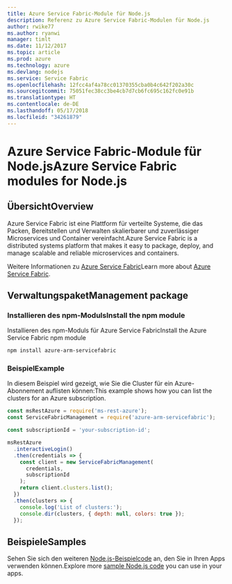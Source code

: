 ```yaml
---
title: Azure Service Fabric-Module für Node.js
description: Referenz zu Azure Service Fabric-Modulen für Node.js
author: rwike77
ms.author: ryanwi
manager: timlt
ms.date: 11/12/2017
ms.topic: article
ms.prod: azure
ms.technology: azure
ms.devlang: nodejs
ms.service: Service Fabric
ms.openlocfilehash: 12fcc4af4a78cc01370355cba0b4c642f202a30c
ms.sourcegitcommit: 75051fec38cc3be4cb7d7cb6fc695c162fc0e91b
ms.translationtype: HT
ms.contentlocale: de-DE
ms.lasthandoff: 05/17/2018
ms.locfileid: "34261879"
---
```

# <a name="azure-service-fabric-modules-for-nodejs"></a><span data-ttu-id="c3639-103">Azure Service Fabric-Module für Node.js</span><span class="sxs-lookup"><span data-stu-id="c3639-103">Azure Service Fabric modules for Node.js</span></span>

## <a name="overview"></a><span data-ttu-id="c3639-104">Übersicht</span><span class="sxs-lookup"><span data-stu-id="c3639-104">Overview</span></span>

<span data-ttu-id="c3639-105">Azure Service Fabric ist eine Plattform für verteilte Systeme, die das Packen, Bereitstellen und Verwalten skalierbarer und zuverlässiger Microservices und Container vereinfacht.</span><span class="sxs-lookup"><span data-stu-id="c3639-105">Azure Service Fabric is a distributed systems platform that makes it easy to package, deploy, and manage scalable and reliable microservices and containers.</span></span>

<span data-ttu-id="c3639-106">Weitere Informationen zu [Azure Service Fabric](https://docs.microsoft.com/azure/service-fabric/service-fabric-overview)</span><span class="sxs-lookup"><span data-stu-id="c3639-106">Learn more about [Azure Service Fabric](https://docs.microsoft.com/azure/service-fabric/service-fabric-overview).</span></span>

## <a name="management-package"></a><span data-ttu-id="c3639-107">Verwaltungspaket</span><span class="sxs-lookup"><span data-stu-id="c3639-107">Management package</span></span>

### <a name="install-the-npm-module"></a><span data-ttu-id="c3639-108">Installieren des npm-Moduls</span><span class="sxs-lookup"><span data-stu-id="c3639-108">Install the npm module</span></span>

<span data-ttu-id="c3639-109">Installieren des npm-Moduls für Azure Service Fabric</span><span class="sxs-lookup"><span data-stu-id="c3639-109">Install the Azure Service Fabric npm module</span></span>

```bash
npm install azure-arm-servicefabric
```

### <a name="example"></a><span data-ttu-id="c3639-110">Beispiel</span><span class="sxs-lookup"><span data-stu-id="c3639-110">Example</span></span>

<span data-ttu-id="c3639-111">In diesem Beispiel wird gezeigt, wie Sie die Cluster für ein Azure-Abonnement auflisten können:</span><span class="sxs-lookup"><span data-stu-id="c3639-111">This example shows how you can list the clusters for an Azure subscription.</span></span>

```javascript
const msRestAzure = require('ms-rest-azure');
const ServiceFabricManagement = require('azure-arm-servicefabric');

const subscriptionId = 'your-subscription-id';

msRestAzure
  .interactiveLogin()
  .then(credentials => {
    const client = new ServiceFabricManagement(
      credentials,
      subscriptionId
    );
    return client.clusters.list();
  })
  .then(clusters => {
    console.log('List of clusters:');
    console.dir(clusters, { depth: null, colors: true });
  });
```

## <a name="samples"></a><span data-ttu-id="c3639-112">Beispiele</span><span class="sxs-lookup"><span data-stu-id="c3639-112">Samples</span></span>

<span data-ttu-id="c3639-113">Sehen Sie sich den weiteren [Node.js-Beispielcode](https://azure.microsoft.com/resources/samples/?platform=nodejs) an, den Sie in Ihren Apps verwenden können.</span><span class="sxs-lookup"><span data-stu-id="c3639-113">Explore more [sample Node.js code](https://azure.microsoft.com/resources/samples/?platform=nodejs) you can use in your apps.</span></span>
